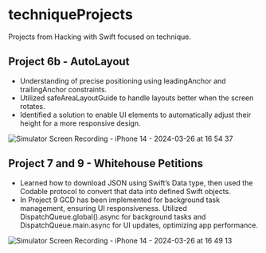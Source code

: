 # techniqueProjects
Projects from Hacking with Swift focused on technique.


## Project 6b - AutoLayout

* Understanding of precise positioning using leadingAnchor and trailingAnchor constraints.
* Utilized safeAreaLayoutGuide to handle layouts better when the screen rotates.
* Identified a solution to enable UI elements to automatically adjust their height for a more responsive design.


![Simulator Screen Recording - iPhone 14 - 2024-03-26 at 16 54 37](https://github.com/isTheo/techniqueProjects/assets/149708189/9cdfbcc3-da24-4b56-a66d-371a09aa0f06)  




## Project 7 and 9 - Whitehouse Petitions

* Learned how to download JSON using Swift’s Data type, then used the Codable protocol to convert that data into defined Swift objects.
* In Project 9 GCD has been implemented for background task management, ensuring UI responsiveness. Utilized DispatchQueue.global().async for background tasks and DispatchQueue.main.async for UI updates, optimizing app performance.

![Simulator Screen Recording - iPhone 14 - 2024-03-26 at 16 49 13](https://github.com/isTheo/techniqueProjects/assets/149708189/3101cb02-03d4-413e-b616-e75877f63e2c)
